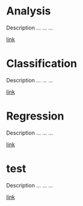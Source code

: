 
# Analysis

Description
...
...
...

[link](https://alexpaine.github.io/portfolio/test2.html)

# Classification

Description
...
...
...

[link](https://alexpaine.github.io/portfolio/test2.html)

# Regression

Description
...
...
...

[link](https://alexpaine.github.io/portfolio/test2.html)

# test

Description
...
...
...

[link](https://alexpaine.github.io/portfolio/test2.html)
